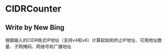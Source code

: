 # CIDRCounter  
## Write by New Bing  

  根据输入的CIDR格式IP地址（支持v4和v6）计算起始和终止IP地址、可用地址数量、子网掩码、网络号和广播地址  
    

